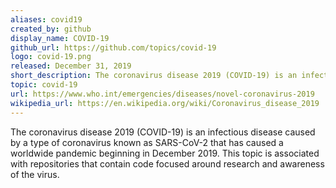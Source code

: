 ```yaml
---
aliases: covid19
created_by: github
display_name: COVID-19
github_url: https://github.com/topics/covid-19
logo: covid-19.png
released: December 31, 2019
short_description: The coronavirus disease 2019 (COVID-19) is an infectious disease caused by SARS-CoV-2.
topic: covid-19
url: https://www.who.int/emergencies/diseases/novel-coronavirus-2019
wikipedia_url: https://en.wikipedia.org/wiki/Coronavirus_disease_2019
---
```


The coronavirus disease 2019 (COVID-19) is an infectious disease caused by a type of coronavirus known as SARS-CoV-2 that has caused a worldwide pandemic beginning in December 2019. This topic is associated with repositories that contain code focused around research and awareness of the virus.
